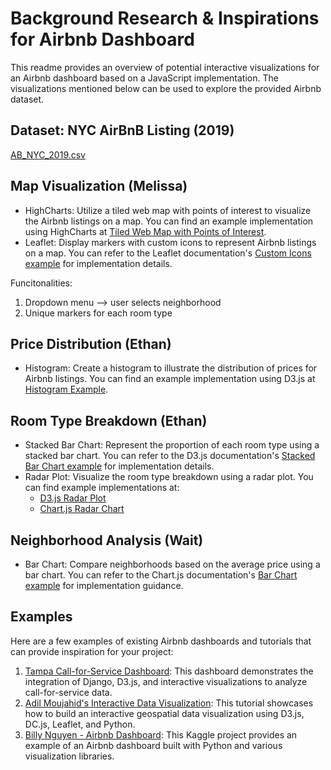 # Background Research & Inspirations for Airbnb Dashboard

This readme provides an overview of potential interactive visualizations for an Airbnb dashboard based on a JavaScript implementation. The visualizations mentioned below can be used to explore the provided Airbnb dataset.

## Dataset: NYC AirBnB Listing (2019)
[AB_NYC_2019.csv](https://github.com/melissaprax/airbnb_dashboard/files/11765419/AB_NYC_2019.csv)

## Map Visualization (Melissa)
- HighCharts: Utilize a tiled web map with points of interest to visualize the Airbnb listings on a map. You can find an example implementation using HighCharts at [Tiled Web Map with Points of Interest](https://www.highcharts.com/demo/maps/twm-oslo-attractions).
- Leaflet: Display markers with custom icons to represent Airbnb listings on a map. You can refer to the Leaflet documentation's [Custom Icons example](https://leafletjs.com/examples/custom-icons/) for implementation details.

Funcitonalities:
1. Dropdown menu --> user selects neighborhood
2. Unique markers for each room type

## Price Distribution (Ethan)
- Histogram: Create a histogram to illustrate the distribution of prices for Airbnb listings. You can find an example implementation using D3.js at [Histogram Example](https://observablehq.com/@d3/histogram/2?).

## Room Type Breakdown (Ethan)
- Stacked Bar Chart: Represent the proportion of each room type using a stacked bar chart. You can refer to the D3.js documentation's [Stacked Bar Chart example](https://observablehq.com/@d3/stacked-bar-chart/2?intent=fork) for implementation details.
- Radar Plot: Visualize the room type breakdown using a radar plot. You can find example implementations at:
  - [D3.js Radar Plot](https://d3-graph-gallery.com/spider)
  - [Chart.js Radar Chart](https://www.chartjs.org/docs/latest/charts/radar.html)

## Neighborhood Analysis (Wait)
- Bar Chart: Compare neighborhoods based on the average price using a bar chart. You can refer to the Chart.js documentation's [Bar Chart example](https://www.chartjs.org/docs/latest/charts/bar.html) for implementation guidance.

## Examples
Here are a few examples of existing Airbnb dashboards and tutorials that can provide inspiration for your project:
1. [Tampa Call-for-Service Dashboard](https://dreisbach.us/articles/building-dashboards-with-django-and-d3/): This dashboard demonstrates the integration of Django, D3.js, and interactive visualizations to analyze call-for-service data.
2. [Adil Moujahid's Interactive Data Visualization](https://adilmoujahid.com/posts/2016/08/interactive-data-visualization-geospatial-d3-dc-leaflet-python/): This tutorial showcases how to build an interactive geospatial data visualization using D3.js, DC.js, Leaflet, and Python.
3. [Billy Nguyen - Airbnb Dashboard](https://www.kaggle.com/code/billynguyen/newyork-airbnb-dashboard): This Kaggle project provides an example of an Airbnb dashboard built with Python and various visualization libraries.
